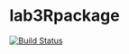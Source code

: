 # lab3Rpackage
[![Build Status](https://app.travis-ci.com/Malma831/lab3Rpackage.svg?branch=main)](https://app.travis-ci.com/Malma831/lab3Rpackage)
 
